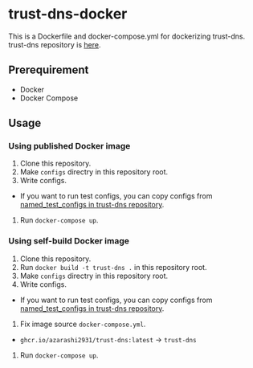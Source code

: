 # trust-dns-docker

This is a Dockerfile and docker-compose.yml for dockerizing trust-dns.  
trust-dns repository is [here](https://github.com/bluejekyll/trust-dns).  

## Prerequirement
+ Docker
+ Docker Compose

## Usage

### Using published Docker image

1. Clone this repository.
1. Make `configs` directry in this repository root.
1. Write configs.
  + If you want to run test configs, you can copy configs from [named\_test\_configs in trust-dns repository](https://github.com/bluejekyll/trust-dns/tree/main/tests/test-data/named_test_configs).
1. Run `docker-compose up`.

### Using self-build Docker image

1. Clone this repository.
1. Run `docker build -t trust-dns .` in this repository root.
1. Make `configs` directry in this repository root.
1. Write configs.
  + If you want to run test configs, you can copy configs from [named\_test\_configs in trust-dns repository](https://github.com/bluejekyll/trust-dns/tree/main/tests/test-data/named_test_configs).
1. Fix image source `docker-compose.yml`.
  + `ghcr.io/azarashi2931/trust-dns:latest` -> `trust-dns`
1. Run `docker-compose up`.


